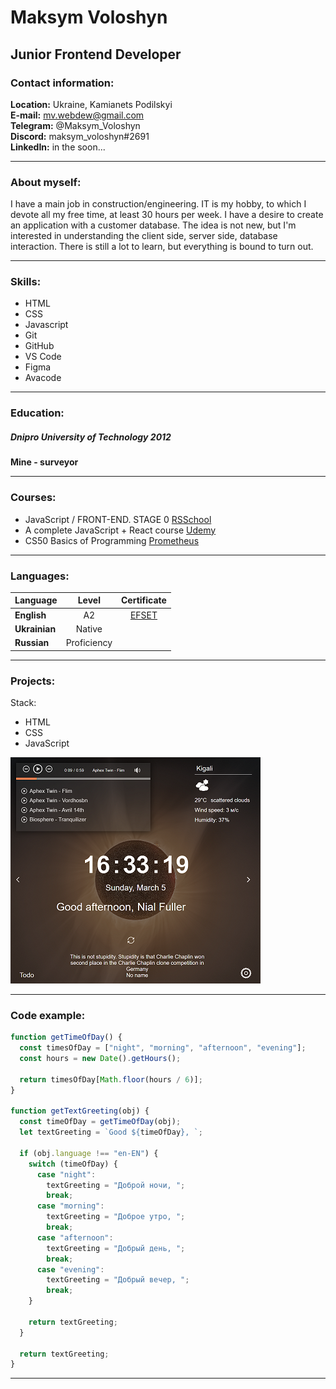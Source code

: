 # Maksym Voloshyn

## Junior Frontend Developer

### Contact information:

**Location:** Ukraine, Kamianets Podilskyi  
**E-mail:** <mv.webdew@gmail.com>  
**Telegram:** @Maksym_Voloshyn  
**Discord:** maksym_voloshyn#2691  
**LinkedIn:** in the soon...

---

### About myself:

I have a main job in construction/engineering. IT is my hobby, to which I devote all my free time, at least 30 hours per week. I have a desire to create an application with a customer database. The idea is not new, but I'm interested in understanding the client side, server side, database interaction. There is still a lot to learn, but everything is bound to turn out.

---

### Skills:

- HTML
- CSS
- Javascript
- Git
- GitHub
- VS Code
- Figma
- Avacode

---

### Education:

##### Dnipro University of Technology 2012

**Mine - surveyor**

---

### Courses:

- JavaScript / FRONT-END. STAGE 0 [RSSchool](https://rs.school/)
- A complete JavaScript + React course [Udemy](https://www.udemy.com/)
- CS50 Basics of Programming [Prometheus](https://prometheus.org.ua/)

---

### Languages:

| Language      |    Level    |              Certificate               |
| ------------- | :---------: | :------------------------------------: |
| **English**   |     A2      | [EFSET](https://efset.org/cert/yGmiem) |
| **Ukrainian** |   Native    |                                        |
| **Russian**   | Proficiency |                                        |

---

### Projects:

Stack:

- HTML
- CSS
- JavaScript

[![Momentum](/img/img-project.png)](https://maksym4-momentum.netlify.app/)

---

### Code example:

```javascript
function getTimeOfDay() {
  const timesOfDay = ["night", "morning", "afternoon", "evening"];
  const hours = new Date().getHours();

  return timesOfDay[Math.floor(hours / 6)];
}

function getTextGreeting(obj) {
  const timeOfDay = getTimeOfDay(obj);
  let textGreeting = `Good ${timeOfDay}, `;

  if (obj.language !== "en-EN") {
    switch (timeOfDay) {
      case "night":
        textGreeting = "Доброй ночи, ";
        break;
      case "morning":
        textGreeting = "Доброe утро, ";
        break;
      case "afternoon":
        textGreeting = "Добрый день, ";
        break;
      case "evening":
        textGreeting = "Добрый вечер, ";
        break;
    }

    return textGreeting;
  }

  return textGreeting;
}
```

---
